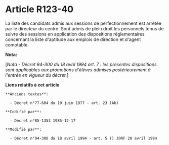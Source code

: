# Article R123-40

La liste des candidats admis aux sessions de perfectionnement est arrêtée par le directeur du centre. Sont admis de plein
droit les personnels tenus de suivre des sessions en application des dispositions réglementaires concernant la liste
d'aptitude aux emplois de direction et d'agent comptable.

**Nota:**

[*Nota - Décret 94-300 du 18 avril 1994 art. 7 : les présentes dispositions sont applicables aux promotions d'élèves admises
postérieurement à l'entrée en vigueur du décret.*]

**Liens relatifs à cet article**

	**Anciens textes**:

	  - Décret n°77-604 du 10 juin 1977 - art. 23 (Ab)

	**Codifié par**:

	  - Décret n°85-1353 1985-12-17

	**Modifié par**:

	  - Décret n°94-300 du 18 avril 1994 - art. 5 () JORF 20 avril 1994
